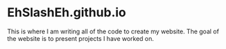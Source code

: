 # EhSlashEh.github.io
This is where I am writing all of the code to create my website.
The goal of the website is to present projects I have worked on.
